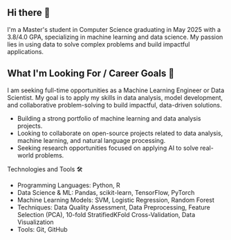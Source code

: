 ## Hi there 👋

I'm a Master's student in Computer Science graduating in May 2025 with a 3.8/4.0 GPA, specializing in machine learning and data science. My passion lies in using data to solve complex problems and build impactful applications.

## What I'm Looking For / Career Goals 🚀
I am seeking full-time opportunities as a Machine Learning Engineer or Data Scientist. My goal is to apply my skills in data analysis, model development, and collaborative problem-solving to build impactful, data-driven solutions.

- Building a strong portfolio of machine learning and data analysis projects.
- Looking to collaborate on open-source projects related to data analysis, machine learning, and natural language processing.
- Seeking research opportunities focused on applying AI to solve real-world problems.

Technologies and Tools 🛠️
- Programming Languages: Python, R
- Data Science & ML: Pandas, scikit-learn, TensorFlow, PyTorch
- Machine Learning Models: SVM, Logistic Regression, Random Forest
- Techniques: Data Quality Assessment, Data Preprocessing, Feature Selection (PCA), 10-fold StratifiedKFold Cross-Validation, Data Visualization
- Tools: Git, GitHub




